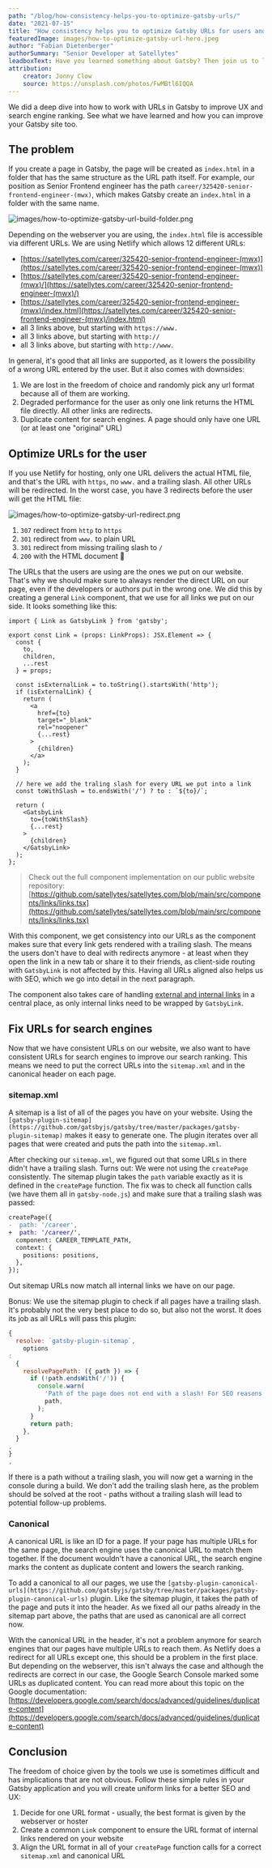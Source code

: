```yaml
---
path: "/blog/how-consistency-helps-you-to-optimize-gatsby-urls/"
date: "2021-07-15"
title: "How consistency helps you to optimize Gatsby URLs for users and search engines"
featuredImage: images/how-to-optimize-gatsby-url-hero.jpeg 
author: "Fabian Dietenberger"
authorSummary: "Senior Developer at Satellytes"
leadboxText: Have you learned something about Gatsby? Then join us to learn more!
attribution:
    creator: Jonny Clow 
    source: https://unsplash.com/photos/FwMBtl6IQQA
---
```


We did a deep dive into how to work with URLs in Gatsby to improve UX and search engine ranking. See what we have
learned and how you can improve your Gatsby site too.

<!-- stop excerpt -->

## The problem

If you create a page in Gatsby, the page will be created as `index.html` in a folder that has the same structure as the
URL path itself. For example, our position as Senior Frontend engineer has the
path `career/325420-senior-frontend-engineer-(mwx)`, which makes Gatsby create an `index.html` in a folder with the same
name.

![images/how-to-optimize-gatsby-url-build-folder.png](images/how-to-optimize-gatsby-url-build-folder.png)

Depending on the webserver you are using, the `index.html` file is accessible via different URLs. We are using Netlify
which allows 12 different URLs:

- [https://satellytes.com/career/325420-senior-frontend-engineer-(mwx)](https://satellytes.com/career/325420-senior-frontend-engineer-(mwx))
- [https://satellytes.com/career/325420-senior-frontend-engineer-(mwx)/](https://satellytes.com/career/325420-senior-frontend-engineer-(mwx)/)
- [https://satellytes.com/career/325420-senior-frontend-engineer-(mwx)/index.html](https://satellytes.com/career/325420-senior-frontend-engineer-(mwx)/index.html)
- all 3 links above, but starting with `https://www.`
- all 3 links above, but starting with `http://`
- all 3 links above, but starting with `http://www.`

In general, it's good that all links are supported, as it lowers the possibility of a wrong URL entered by the user. But
it also comes with downsides:

1. We are lost in the freedom of choice and randomly pick any url format because all of them are working.
2. Degraded performance for the user as only one link returns the HTML file directly. All other links are redirects.
3. Duplicate content for search engines. A page should only have one URL (or at least one "original" URL)

## Optimize URLs for the user

If you use Netlify for hosting, only one URL delivers the actual HTML file, and that's the URL with `https`, no `www.`
and a trailing slash. All other URLs will be redirected. In the worst case, you have 3 redirects before the user will
get the HTML file:

![images/how-to-optimize-gatsby-url-redirect.png](images/how-to-optimize-gatsby-url-redirect.png)

1. `307` redirect from `http` to `https`
2. `301` redirect from `www.` to plain URL
3. `301` redirect from missing trailing slash to `/`
4. `200` with the HTML document 🎉

The URLs that the users are using are the ones we put on our website. That's why we should make sure to always render
the direct URL on our page, even if the developers or authors put in the wrong one. We did this by creating a
general `Link`
component, that we use for all links we put on our side. It looks something like this:

```tsx
import { Link as GatsbyLink } from 'gatsby';

export const Link = (props: LinkProps): JSX.Element => {
  const {
    to,
    children,
    ...rest
  } = props;

  const isExternalLink = to.toString().startsWith('http');
  if (isExternalLink) {
    return (
      <a
        href={to}
        target="_blank"
        rel="noopener"
        {...rest}
      >
        {children}
      </a>
    );
  }

  // here we add the traling slash for every URL we put into a link
  const toWithSlash = to.endsWith('/') ? to : `${to}/`;

  return (
    <GatsbyLink
      to={toWithSlash}
      {...rest}
    >
      {children}
    </GatsbyLink>
  );
};
```

> Check out the full component implementation on our public website repository: [https://github.com/satellytes/satellytes.com/blob/main/src/components/links/links.tsx](https://github.com/satellytes/satellytes.com/blob/main/src/components/links/links.tsx)

With this component, we get consistency into our URLs as the component makes sure that every link gets rendered with a
trailing slash. The means the users don't have to deal with redirects anymore - at least when they open the link in a
new tab or share it to their friends, as client-side routing with `GatsbyLink` is not affected by this. Having all URLs
aligned also helps us with SEO, which we go into detail in the next paragraph.

The component also takes care of
handling [external and internal links](https://www.gatsbyjs.com/docs/linking-between-pages/) in a central place, as only
internal links need to be wrapped by `GatsbyLink`.

## Fix URLs for search engines

Now that we have consistent URLs on our website, we also want to have consistent URLs for search engines to improve our
search ranking. This means we need to put the correct URLs into the `sitemap.xml` and in the canonical header on each
page.

### sitemap.xml

A sitemap is a list of all of the pages you have on your website. Using
the `[gatsby-plugin-sitemap](https://github.com/gatsbyjs/gatsby/tree/master/packages/gatsby-plugin-sitemap)` makes it
easy to generate one. The plugin iterates over all pages that were created and puts the path into the `sitemap.xml`.

After checking our `sitemap.xml`, we figured out that some URLs in there didn't have a trailing slash. Turns out: We
were not using the `createPage` consistently. The sitemap plugin takes the `path` variable exactly as it is defined in
the `createPage` function. The fix was to check all function calls (we have them all in `gatsby-node.js`) and make sure
that a trailing slash was passed:

```diff
createPage({
-  path: '/career',
+  path: '/career/',
  component: CAREER_TEMPLATE_PATH,
  context: {
    positions: positions,
  },
});
```

Out sitemap URLs now match all internal links we have on our page.

Bonus: We use the sitemap plugin to check if all pages have a trailing slash. It's probably not the very best place to
do so, but also not the worst. It does its job as all URLs will pass this plugin:

```jsx
{
  resolve: `gatsby-plugin-sitemap`,
    options
:
  {
    resolvePagePath: ({ path }) => {
      if (!path.endsWith('/')) {
        console.warn(
          'Path of the page does not end with a slash! For SEO reasons all paths should end with a slash:',
          path,
        );
      }
      return path;
    },
  }
,
}
,
```

If there is a path without a trailing slash, you will now get a warning in the console during a build. We don't add the
trailing slash here, as the problem should be solved at the root - paths without a trailing slash will lead to potential
follow-up problems.

### Canonical

A canonical URL is like an ID for a page. If your page has multiple URLs for the same page, the search engine uses the
canonical URL to match them together. If the document wouldn't have a canonical URL, the search engine marks the content
as duplicate content and lowers the search ranking.

To add a canonical to all our pages, we use
the `[gatsby-plugin-canonical-urls](https://github.com/gatsbyjs/gatsby/tree/master/packages/gatsby-plugin-canonical-urls)`
plugin. Like the sitemap plugin, it takes the path of the page and puts it into the header. As we fixed all our paths
already in the sitemap part above, the paths that are used as canonical are all correct now.

With the canonical URL in the header, it's not a problem anymore for search engines that our pages have multiple URLs to
reach them. As Netlify does a redirect for all URLs except one, this should be a problem in the first place. But
depending on the webserver, this isn't always the case and although the redirects are correct in our case, the Google
Search Console marked some URLs as duplicated content. You can read more about this topic on the Google
documentation: [https://developers.google.com/search/docs/advanced/guidelines/duplicate-content](https://developers.google.com/search/docs/advanced/guidelines/duplicate-content)

## Conclusion

The freedom of choice given by the tools we use is sometimes difficult and has implications that are not obvious.
Follow these simple rules in your Gatsby application and you will create uniform links for a better SEO and UX:

1. Decide for one URL format - usually, the best format is given by the webserver or hoster
2. Create a common `Link` component to ensure the URL format of internal links rendered on your website
3. Align the URL format in all of your `createPage` function calls for a correct `sitemap.xml` and canonical URL
